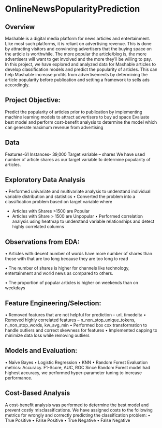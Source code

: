 # OnlineNewsPopularityPrediction

## Overview
Mashable is a digital media platform for news articles and entertainment. Like most such platforms, it is reliant on advertising revenue. This is done by attracting visitors and convincing advertisers that the buying space on the article is worthwhile. The more popular the article/blog is, the more advertisers will want to get involved and the more they’ll be willing to pay.  
In this project, we have explored and analyzed data for Mashable articles to develop classification models and predict the popularity of articles. This can help Mashable increase profits from advertisements by determining the article popularity before publication and setting a framework to sells ads accordingly.

## Project Objective:
Predict the popularity of articles prior to publication by implementing machine learning models to attract advertisers to buy ad space
Evaluate best model and perform cost-benefit analysis to determine the model which can generate maximum revenue from advertising

## Data
Features-61
Instances- 39,000
Target variable – shares 
We have used number of article shares as our target variable to determine popularity of articles. 
 
## Exploratory Data Analysis
•	Performed univariate and multivariate analysis to understand individual variable distribution and statistics
•	Converted the problem into a classification problem based on target variable where
-	Articles with Shares >1500 are Popular
-	Articles with Share > 1500 are Unpopular
•	Performed correlation analysis using heatmap to understand variable relationships and detect highly correlated columns
 

## Observations from EDA:
•	Articles with decent number of words have more number of shares than those with that are too long because they are too long to read

 

•	The number of shares is higher for channels like technology, entertainment and world news as compared to others.
 
•	The proportion of popular articles is higher on weekends than on weekdays
## Feature Engineering/Selection:
•	Removed features that are not helpful for prediction – url, timedelta
•	Removed highly correlated features – n_non_stop_unique_tokens, n_non_stop_words, kw_avg_min
•	Performed box cox transformation to handle outliers and correct skewness for features
•	Implemented capping to minimize data loss while removing outliers

## Models and Evaluation:
•	Naïve Bayes
•	Logistic Regression
•	KNN
•	Random Forest
Evaluation metrics: Accuracy. F1-Score, AUC, ROC 
Since Random Forest model had highest accuracy, we performed hyper-parameter tuning to increase performance.
## Cost-Based Analysis
A cost-benefit analysis was performed to determine the best model and prevent costly misclassifications. We have assigned costs to the following metrics for wrongly and correctly predicting the classification problem:
•	True Positive
•	False Positive
•	True Negative
•	False Negative
